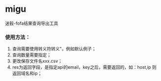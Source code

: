 # migu
迷毂-fofa结果查询导出工具
### 使用方法：
 1. 查询需要使用转义符转义"，例如默认例子；
 2. 查询数量需要指定；
 3. 更改保存文件名xxx.csv；
 4. res为返回字段，是指定api的email，key之后，需要返回的，如：host,ip 则返回域名和ip；
